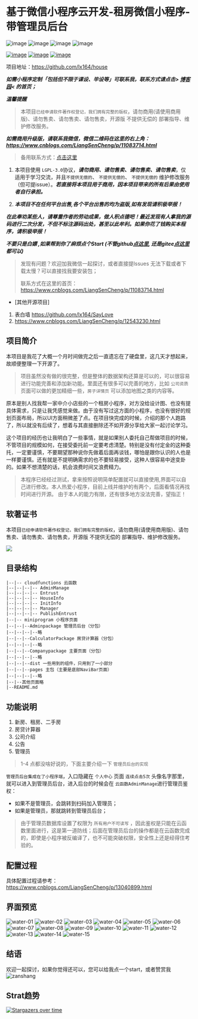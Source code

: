 # 基于微信小程序云开发-租房微信小程序-带管理员后台

![image](https://img.shields.io/badge/TAG-云开发-blue.svg) ![image](https://img.shields.io/badge/TAG-租房-blue.svg) ![image](https://img.shields.io/badge/TAG-微信小程序-blue.svg) ![image](https://img.shields.io/badge/TAG-带管理后台-blue.svg)

[![image](https://img.shields.io/badge/author-lx164-orange.svg)](https://github.com/lx164/) [![image](https://img.shields.io/badge/CSDN-lx9625_鹤鹤-orange.svg)](https://blog.csdn.net/github_38967228) [![image](https://img.shields.io/badge/博客园-LiangSenCheng小森森-orange.svg)](https://www.cnblogs.com/LiangSenCheng/)


项目地址：https://github.com/lx164/house

***如需小程序定制「包括但不限于课设、毕设等」可联系我，联系方式请点击> [博客园](https://www.cnblogs.com/LiangSenCheng)< 的首页；***

***温馨提醒***

> 本项目`已经申请软件著作权登记，我们拥有完整的版权`，请勿商用(请使用商用版)、请勿售卖、请勿售卖、请勿售卖，开源版 不提供无偿的 部署指导、维护修改服务。

***如需商用升级版，请联系我微信，微信二维码在这里的右上角： https://www.cnblogs.com/LiangSenCheng/p/11083714.html*** 

> 备用联系方式：[点击这里](https://blog-static.cnblogs.com/files/LiangSenCheng/wechat.gif)

1. 本项目使用 `LGPL-3.0`协议，***请勿商用、请勿售卖、请勿售卖、请勿售卖***，仅适用于学习交流，并且`不提供无偿的`、 `不提供无偿的`、 `不提供无偿的` 维护修改服务（但可提issue）。***若直接将本项目用于商用，因本项目带来的所有后果由使用者自行承担。***

2. ***本项目不在任何平台出售,各个平台出售的均为盗版,如有发现请积极举报！***

***在此奉劝某些人，请尊重作者的劳动成果，做人积点德吧！最近发现有人拿我的源码进行二次分发，不但不标注源码出处，甚至以此牟利。如果你花了钱购买本程序，请积极举报！***

***不要只是白嫖 ,如果帮到你了麻烦点个Start (不管github[点这里](https://github.com/lx164/house), 还是gitee[点这里](https://gitee.com/LiangSenCheng/house)都可以)***

> 发现有问题？欢迎加我微信一起探讨，或者直接提Issues
> 无法下载或者下载太慢？可以直接找我要安装包；
> 
> 联系方式在这里的首页：https://www.cnblogs.com/LiangSenCheng/p/11083714.html

- [其他开源项目]

1. 表白墙 https://github.com/lx164/SayLove
2. https://www.cnblogs.com/LiangSenCheng/p/12543230.html

## 项目简介

本项目是我花了大概一个月时间做完之后一直遗忘在了硬盘里，这几天才想起来，故顺便整理一下开源了。

> 项目虽然没有做的很完整，但是整体的数据架构还算是可以的，可以很容易进行功能完善和添加新功能。里面还有很多可以完善的地方，比如 `公司资质` 页面可以做的更加精细一些，`房子详情页` 可以添加地图之类的内容等。

原本是别人找我帮一家中介小店些的一个租房小程序，对方没给设计图、也没有提具体需求，只是让我凭感觉来做。由于没有写过这方面的小程序，也没有很好的规划页面布局，所以UI方面稍微差了点。在项目快完成的时候，介绍的那个人跑路了，所以就没有后续了，想着与其直接删除还不如开源分享给大家一起讨论学习。

这个项目的经历也让我明白了一些事情，就是如果别人委托自己帮做项目的时候，不管项目的规模如何，在接受委托前一定要考虑清楚。特别是没有付定金的这种委托，一定要谨慎，不要期望那种说你先做着后面再谈钱，哪怕是跟你认识的人也是一样要谨慎。还有就是不提明确需求的也不要轻易接受，这种人很容易中途变卦的。如果不想清楚的话，机会浪费时间又浪费精力。

> 本程序已经经过测试，拿来按照说明简单配置就可以直接使用,界面可以自己进行修改。本人热爱小程序，目前上线并维护的有两个，后面看情况再找时间进行开源。
由于本人的能力有限，还有很多地方没法完善，望指正！

## 软著证书

本项目`已经申请软件著作权登记，我们拥有完整的版权`，请勿商用(请使用商用版)、请勿售卖、请勿售卖、请勿售卖，开源版 不提供无偿的 部署指导、维护修改服务。

![](https://img2024.cnblogs.com/blog/1697917/202401/1697917-20240105141506802-1828502164.png)

## 目录结构

```
|--|-- cloudfunctions 云函数
|--|--|--|-- AdminManage
|--|--|--|-- Entrust
|--|--|--|-- HouseInfo
|--|--|--|-- InitInfo
|--|--|--|-- Manager
|--|--|--|-- PublishEntrust
|--|-- miniprogram 小程序页面
|--|--|--Adminpackage 管理员后台（分包）
|--|--|--|--略
|--|--|--CalculatorPackage 房贷计算器（分包）
|--|--|--|--略
|--|--|--Companypackage 主要页面（分包）
|--|--|--|--略
|--|--|--dist 一些用到的组件，只用到了一小部分
|--|--|--pages 主包（主要是底部NaviBar页面）
|--|--|--|--略
|--|--其他页面略
|--README.md
```

## 功能说明

1. 新房、租房、二手房
2. 房贷计算器
3. 公司介绍
4. 公告
5. 管理员

> 1-4 点都没啥好说的，下面主要介绍一下 `管理员后台的实现`

`管理员后台集成在了小程序端`，入口隐藏在 `个人中心` 页面 `连续点击5次` 头像名字那里，就可以进入到管理员后台，进入后台的时候会在 `云函数AdminManage`进行管理员鉴权：

- 如果不是管理员，会跳转到扫码加入管理员；
- 如果是管理员，那就跳转到管理员后台；

> 由于管理员数据库设置了权限为 `所有用户不可读写` ，因此鉴权是只能在云函数里面进行，这是第一道防线；后面在管理员后台的操作都是在云函数完成的，即使是小程序被反编译了，也不可能突破权限，安全性上还是经得住考验的。

## 配置过程

具体配置过程请参考：https://www.cnblogs.com/LiangSenCheng/p/13040899.html

## 界面预览

![water-01](https://img-hello-world.oss-cn-beijing.aliyuncs.com/imgs/b8f176576e685518616c7a786131d3e6.png)
![water-02](https://img-hello-world.oss-cn-beijing.aliyuncs.com/imgs/6fc3206ed4d52914179ec43694ba0d62.png)
![water-03](https://img-hello-world.oss-cn-beijing.aliyuncs.com/imgs/064e416adbee8b7382442187c6833dfb.png)
![water-04](https://img-hello-world.oss-cn-beijing.aliyuncs.com/imgs/5477a22d419e0ff770be60823ae7e1fa.png)
![water-05](https://img-hello-world.oss-cn-beijing.aliyuncs.com/imgs/df0c12df7528c2adef3d702397671124.png)
![water-06](https://img-hello-world.oss-cn-beijing.aliyuncs.com/imgs/de534a06e30eabc874fe3d6f109de46e.png)
![water-07](https://img-hello-world.oss-cn-beijing.aliyuncs.com/imgs/01e8f63ea6f4bba88f63a46412202afa.png)
![water-08](https://img-hello-world.oss-cn-beijing.aliyuncs.com/imgs/1248bdcde60192b2df17332e9273db90.png)
![water-09](https://img-hello-world.oss-cn-beijing.aliyuncs.com/imgs/878fd18bda8ae3fb49c3341d3fbb95e8.png)
![water-10](https://img-hello-world.oss-cn-beijing.aliyuncs.com/imgs/762b67c8776c15222ba4a3035eee5e0b.png)
![water-11](https://img-hello-world.oss-cn-beijing.aliyuncs.com/imgs/91fec8f301452eaf896bc09f712eab75.png)
![water-12](https://img-hello-world.oss-cn-beijing.aliyuncs.com/imgs/f7ffd1a950e9a7ac98b8dad7d795bef4.png)
![water-13](https://img-hello-world.oss-cn-beijing.aliyuncs.com/imgs/eafd1ef698647f696273da77c139a036.png)
![water-14](https://img-hello-world.oss-cn-beijing.aliyuncs.com/imgs/c8d724db4867eea7f99fb80a3f33d4b2.png)
![water-15](https://img-hello-world.oss-cn-beijing.aliyuncs.com/imgs/37a32b9c658d16fdee444d4891e758ec.png)

## 结语

欢迎一起探讨，如果你觉得还可以，您可以给我点一个start，或者赞赏我
![zanshang](https://cdn.jsdelivr.net/gh/LiangSenCheng/blog-img/app/rent-house/zanshang.png)

## Strat趋势

[![Stargazers over time](https://starchart.cc/lx164/house.svg)](https://starchart.cc/lx164/house)
